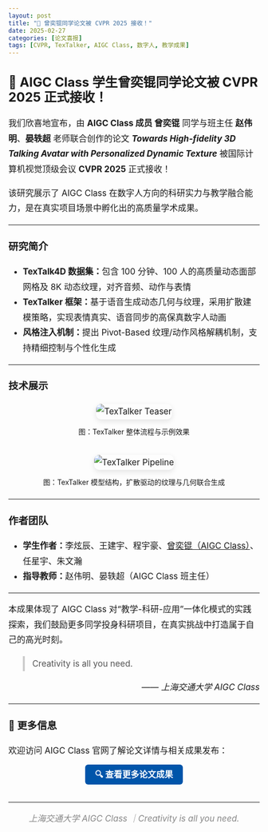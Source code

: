 ```yaml
---
layout: post
title: "📄 曾奕锟同学论文被 CVPR 2025 接收！"
date: 2025-02-27
categories: [论文喜报]
tags: [CVPR, TexTalker, AIGC Class, 数字人, 教学成果]
---
```


<div style="font-size: 17px; line-height: 1.8em;">

<h2>📄 AIGC Class 学生曾奕锟同学论文被 CVPR 2025 正式接收！</h2>

<p>
我们欣喜地宣布，由 <strong>AIGC Class 成员 曾奕锟</strong> 同学与班主任 <strong>赵伟明</strong>、<strong>晏轶超</strong> 老师联合创作的论文 <strong><em>Towards High-fidelity 3D Talking Avatar with Personalized Dynamic Texture</em></strong> 被国际计算机视觉顶级会议 <strong>CVPR 2025</strong> 正式接收！
</p>

<p>
该研究展示了 AIGC Class 在数字人方向的科研实力与教学融合能力，是在真实项目场景中孵化出的高质量学术成果。
</p>

<hr>

<h3>研究简介</h3>
<ul>
  <li><strong>TexTalk4D 数据集：</strong>包含 100 分钟、100 人的高质量动态面部网格及 8K 动态纹理，对齐音频、动作与表情</li>
  <li><strong>TexTalker 框架：</strong>基于语音生成动态几何与纹理，采用扩散建模策略，实现表情真实、语音同步的高保真数字人动画</li>
  <li><strong>风格注入机制：</strong>提出 Pivot-Based 纹理/动作风格解耦机制，支持精细控制与个性化生成</li>
</ul>

<hr>

<h3>技术展示</h3>

<div style="text-align:center;">
  <img src="{{ site.github.url }}/assets/img/posts/teaser-2.png" alt="TexTalker Teaser" style="max-width: 90%; border-radius: 10px; margin-bottom: 10px; box-shadow: 0 4px 12px rgba(0,0,0,0.1);" />
  <br><small>图：TexTalker 整体流程与示例效果</small>
</div>

<br>

<div style="text-align:center;">
  <img src="{{ site.github.url }}/assets/img/posts/pipeline-2.png" alt="TexTalker Pipeline" style="max-width: 90%; border-radius: 10px; margin-bottom: 10px; box-shadow: 0 4px 12px rgba(0,0,0,0.1);" />
  <br><small>图：TexTalker 模型结构，扩散驱动的纹理与几何联合生成</small>
</div>

<hr>

<h3>作者团队</h3>
<ul>
  <li><strong>学生作者：</strong>李炫辰、王建宇、程宇豪、<u>曾奕锟（AIGC Class）</u>、任星宇、朱文瀚</li>
  <li><strong>指导教师：</strong>赵伟明、晏轶超（AIGC Class 班主任）</li>
</ul>

<hr>

<p>
本成果体现了 AIGC Class 对“教学-科研-应用”一体化模式的实践探索，我们鼓励更多同学投身科研项目，在真实挑战中打造属于自己的高光时刻。
</p>

<blockquote style="border-left: 4px solid #ccc; padding-left: 15px; color: #555;">
Creativity is all you need.
</blockquote>

<p style="text-align: right; font-style: italic;">—— 上海交通大学 AIGC Class</p>


<hr>

<h3>🔗 更多信息</h3>
<p>
欢迎访问 AIGC Class 官网了解论文详情与相关成果发布：
</p>

<p style="text-align: center; margin-top: 10px;">
  <a href="https://sjtu-aigc.github.io/cn/publications" target="_blank" style="background-color:#0055aa; color:white; padding:10px 20px; border-radius:6px; text-decoration:none; font-weight:bold;">
    🔍 查看更多论文成果
  </a>
</p>

<hr style="margin-top: 40px;">
<p style="text-align: center; font-style: italic; color: #888;">上海交通大学 AIGC Class ｜Creativity is all you need.</p>


</div>
